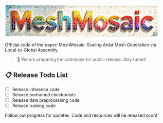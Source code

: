 <p align="center">
  <img src="assets/title.png" alt="MeshMosaic">
</p>
Official code of the paper: MeshMosaic: Scaling Artist Mesh Generation via Local-to-Global Assembly.

> 🚀 We are preparing the codebase for public release. Stay tuned!

## 📋 Release Todo List

- [ ] Release inference code
- [ ] Release pretrained checkpoints
- [ ] Release data preprocessing code
- [ ] Release training code

Follow our progress for updates. Code and resources will be released soon!
